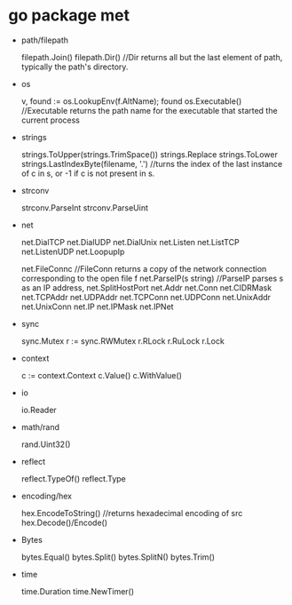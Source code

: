 # go package met

- path/filepath

    filepath.Join()
    filepath.Dir() //Dir returns all but the last element of path, typically the path's directory.

- os

    v, found := os.LookupEnv(f.AltName); found
    os.Executable() //Executable returns the path name for the executable that started the current process

- strings

    strings.ToUpper(strings.TrimSpace())
    strings.Replace
    strings.ToLower
    strings.LastIndexByte(filename, '.') //turns the index of the last instance of c in s, or -1 if c is not present in s.
- strconv

    strconv.ParseInt
    strconv.ParseUint

- net

    net.DialTCP
    net.DialUDP
    net.DialUnix
    net.Listen
    net.ListTCP
    net.ListenUDP
    net.LoopupIp

    net.FileConnc //FileConn returns a copy of the network connection corresponding to the open file f
    net.ParseIP(s string) //ParseIP parses s as an IP address,
    net.SplitHostPort
    net.Addr
    net.Conn
    net.CIDRMask
    net.TCPAddr
    net.UDPAddr
    net.TCPConn
    net.UDPConn
    net.UnixAddr
    net.UnixConn
    net.IP
    net.IPMask
    net.IPNet

- sync

    sync.Mutex
    r := sync.RWMutex
    r.RLock
    r.RuLock
    r.Lock

- context

    c := context.Context
    c.Value()
    c.WithValue()

- io

    io.Reader

- math/rand

    rand.Uint32()

- reflect

    reflect.TypeOf()
    reflect.Type

- encoding/hex

    hex.EncodeToString() //returns hexadecimal encoding of src
    hex.Decode()/Encode()

- Bytes

    bytes.Equal()
    bytes.Split()
    bytes.SplitN()
    bytes.Trim()

- time

    time.Duration
    time.NewTimer()